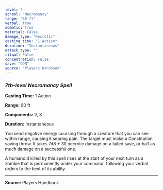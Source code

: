 ```yaml
---
level: 7
school: "Necromancy"
range: "60 ft"
verbal: True
somatic: True
material: False
damage_type: "Necrotic"
casting_time: "1 Action"
duration: "Instantaneous"
attack_type: ""
ritual: False
concentration: False
save: "CON"
source: "Players Handbook"
---
```


### *7th-level Necromancy Spell*

**Casting Time:** 1 Action

**Range:** 60 ft

**Components:** V, S

**Duration:** Instantaneous

You send negative energy coursing through a creature that you can see within range, causing it searing pain. The target must make a Constitution saving throw. It takes 7d8 + 30 necrotic damage on a failed save, or half as much damage on a successful one.
 
 A humanoid killed by this spell rises at the start of your next turn as a zombie that is permanently under your command, following your verbal orders to the best of its ability.

---
**Source:** Players Handbook
